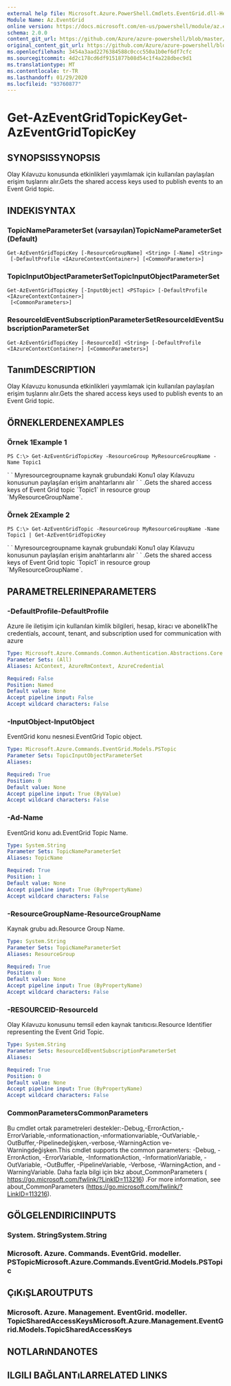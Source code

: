 ```yaml
---
external help file: Microsoft.Azure.PowerShell.Cmdlets.EventGrid.dll-Help.xml
Module Name: Az.EventGrid
online version: https://docs.microsoft.com/en-us/powershell/module/az.eventgrid/get-azeventgridtopickey
schema: 2.0.0
content_git_url: https://github.com/Azure/azure-powershell/blob/master/src/EventGrid/EventGrid/help/Get-AzEventGridTopicKey.md
original_content_git_url: https://github.com/Azure/azure-powershell/blob/master/src/EventGrid/EventGrid/help/Get-AzEventGridTopicKey.md
ms.openlocfilehash: 3454a3aad2276384588c0ccc550a1b0ef6df7cfc
ms.sourcegitcommit: 4d2c178cd6df9151877b08d54c1f4a228dbec9d1
ms.translationtype: MT
ms.contentlocale: tr-TR
ms.lasthandoff: 01/29/2020
ms.locfileid: "93760877"
---
```

# <span data-ttu-id="09a4f-101">Get-AzEventGridTopicKey</span><span class="sxs-lookup"><span data-stu-id="09a4f-101">Get-AzEventGridTopicKey</span></span>

## <span data-ttu-id="09a4f-102">SYNOPSIS</span><span class="sxs-lookup"><span data-stu-id="09a4f-102">SYNOPSIS</span></span>
<span data-ttu-id="09a4f-103">Olay Kılavuzu konusunda etkinlikleri yayımlamak için kullanılan paylaşılan erişim tuşlarını alır.</span><span class="sxs-lookup"><span data-stu-id="09a4f-103">Gets the shared access keys used to publish events to an Event Grid topic.</span></span>

## <span data-ttu-id="09a4f-104">INDEKI</span><span class="sxs-lookup"><span data-stu-id="09a4f-104">SYNTAX</span></span>

### <span data-ttu-id="09a4f-105">TopicNameParameterSet (varsayılan)</span><span class="sxs-lookup"><span data-stu-id="09a4f-105">TopicNameParameterSet (Default)</span></span>
```
Get-AzEventGridTopicKey [-ResourceGroupName] <String> [-Name] <String>
 [-DefaultProfile <IAzureContextContainer>] [<CommonParameters>]
```

### <span data-ttu-id="09a4f-106">TopicInputObjectParameterSet</span><span class="sxs-lookup"><span data-stu-id="09a4f-106">TopicInputObjectParameterSet</span></span>
```
Get-AzEventGridTopicKey [-InputObject] <PSTopic> [-DefaultProfile <IAzureContextContainer>]
 [<CommonParameters>]
```

### <span data-ttu-id="09a4f-107">ResourceIdEventSubscriptionParameterSet</span><span class="sxs-lookup"><span data-stu-id="09a4f-107">ResourceIdEventSubscriptionParameterSet</span></span>
```
Get-AzEventGridTopicKey [-ResourceId] <String> [-DefaultProfile <IAzureContextContainer>] [<CommonParameters>]
```

## <span data-ttu-id="09a4f-108">Tanım</span><span class="sxs-lookup"><span data-stu-id="09a4f-108">DESCRIPTION</span></span>
<span data-ttu-id="09a4f-109">Olay Kılavuzu konusunda etkinlikleri yayımlamak için kullanılan paylaşılan erişim tuşlarını alır.</span><span class="sxs-lookup"><span data-stu-id="09a4f-109">Gets the shared access keys used to publish events to an Event Grid topic.</span></span>

## <span data-ttu-id="09a4f-110">ÖRNEKLERDEN</span><span class="sxs-lookup"><span data-stu-id="09a4f-110">EXAMPLES</span></span>

### <span data-ttu-id="09a4f-111">Örnek 1</span><span class="sxs-lookup"><span data-stu-id="09a4f-111">Example 1</span></span>
```
PS C:\> Get-AzEventGridTopicKey -ResourceGroup MyResourceGroupName -Name Topic1
```

<span data-ttu-id="09a4f-112">\` \` Myresourcegroupname kaynak grubundaki Konu1 olay Kılavuzu konusunun paylaşılan erişim anahtarlarını alır \` \` .</span><span class="sxs-lookup"><span data-stu-id="09a4f-112">Gets the shared access keys of Event Grid topic \`Topic1\` in resource group \`MyResourceGroupName\`.</span></span>

### <span data-ttu-id="09a4f-113">Örnek 2</span><span class="sxs-lookup"><span data-stu-id="09a4f-113">Example 2</span></span>
```
PS C:\> Get-AzEventGridTopic -ResourceGroup MyResourceGroupName -Name Topic1 | Get-AzEventGridTopicKey
```

<span data-ttu-id="09a4f-114">\` \` Myresourcegroupname kaynak grubundaki Konu1 olay Kılavuzu konusunun paylaşılan erişim anahtarlarını alır \` \` .</span><span class="sxs-lookup"><span data-stu-id="09a4f-114">Gets the shared access keys of Event Grid topic \`Topic1\` in resource group \`MyResourceGroupName\`.</span></span>

## <span data-ttu-id="09a4f-115">PARAMETRELERINE</span><span class="sxs-lookup"><span data-stu-id="09a4f-115">PARAMETERS</span></span>

### <span data-ttu-id="09a4f-116">-DefaultProfile</span><span class="sxs-lookup"><span data-stu-id="09a4f-116">-DefaultProfile</span></span>
<span data-ttu-id="09a4f-117">Azure ile iletişim için kullanılan kimlik bilgileri, hesap, kiracı ve abonelik</span><span class="sxs-lookup"><span data-stu-id="09a4f-117">The credentials, account, tenant, and subscription used for communication with azure</span></span>

```yaml
Type: Microsoft.Azure.Commands.Common.Authentication.Abstractions.Core.IAzureContextContainer
Parameter Sets: (All)
Aliases: AzContext, AzureRmContext, AzureCredential

Required: False
Position: Named
Default value: None
Accept pipeline input: False
Accept wildcard characters: False
```

### <span data-ttu-id="09a4f-118">-InputObject</span><span class="sxs-lookup"><span data-stu-id="09a4f-118">-InputObject</span></span>
<span data-ttu-id="09a4f-119">EventGrid konu nesnesi.</span><span class="sxs-lookup"><span data-stu-id="09a4f-119">EventGrid Topic object.</span></span>

```yaml
Type: Microsoft.Azure.Commands.EventGrid.Models.PSTopic
Parameter Sets: TopicInputObjectParameterSet
Aliases:

Required: True
Position: 0
Default value: None
Accept pipeline input: True (ByValue)
Accept wildcard characters: False
```

### <span data-ttu-id="09a4f-120">-Ad</span><span class="sxs-lookup"><span data-stu-id="09a4f-120">-Name</span></span>
<span data-ttu-id="09a4f-121">EventGrid konu adı.</span><span class="sxs-lookup"><span data-stu-id="09a4f-121">EventGrid Topic Name.</span></span>

```yaml
Type: System.String
Parameter Sets: TopicNameParameterSet
Aliases: TopicName

Required: True
Position: 1
Default value: None
Accept pipeline input: True (ByPropertyName)
Accept wildcard characters: False
```

### <span data-ttu-id="09a4f-122">-ResourceGroupName</span><span class="sxs-lookup"><span data-stu-id="09a4f-122">-ResourceGroupName</span></span>
<span data-ttu-id="09a4f-123">Kaynak grubu adı.</span><span class="sxs-lookup"><span data-stu-id="09a4f-123">Resource Group Name.</span></span>

```yaml
Type: System.String
Parameter Sets: TopicNameParameterSet
Aliases: ResourceGroup

Required: True
Position: 0
Default value: None
Accept pipeline input: True (ByPropertyName)
Accept wildcard characters: False
```

### <span data-ttu-id="09a4f-124">-RESOURCEID</span><span class="sxs-lookup"><span data-stu-id="09a4f-124">-ResourceId</span></span>
<span data-ttu-id="09a4f-125">Olay Kılavuzu konusunu temsil eden kaynak tanıtıcısı.</span><span class="sxs-lookup"><span data-stu-id="09a4f-125">Resource Identifier representing the Event Grid Topic.</span></span>

```yaml
Type: System.String
Parameter Sets: ResourceIdEventSubscriptionParameterSet
Aliases:

Required: True
Position: 0
Default value: None
Accept pipeline input: True (ByPropertyName)
Accept wildcard characters: False
```

### <span data-ttu-id="09a4f-126">CommonParameters</span><span class="sxs-lookup"><span data-stu-id="09a4f-126">CommonParameters</span></span>
<span data-ttu-id="09a4f-127">Bu cmdlet ortak parametreleri destekler:-Debug,-ErrorAction,-ErrorVariable,-ınformationaction,-ınformationvariable,-OutVariable,-OutBuffer,-Pipelinedeğişken,-verbose,-WarningAction ve-Warningdeğişken.</span><span class="sxs-lookup"><span data-stu-id="09a4f-127">This cmdlet supports the common parameters: -Debug, -ErrorAction, -ErrorVariable, -InformationAction, -InformationVariable, -OutVariable, -OutBuffer, -PipelineVariable, -Verbose, -WarningAction, and -WarningVariable.</span></span> <span data-ttu-id="09a4f-128">Daha fazla bilgi için bkz about_CommonParameters ( https://go.microsoft.com/fwlink/?LinkID=113216) .</span><span class="sxs-lookup"><span data-stu-id="09a4f-128">For more information, see about_CommonParameters (https://go.microsoft.com/fwlink/?LinkID=113216).</span></span>

## <span data-ttu-id="09a4f-129">GÖLGELENDIRICI</span><span class="sxs-lookup"><span data-stu-id="09a4f-129">INPUTS</span></span>

### <span data-ttu-id="09a4f-130">System. String</span><span class="sxs-lookup"><span data-stu-id="09a4f-130">System.String</span></span>

### <span data-ttu-id="09a4f-131">Microsoft. Azure. Commands. EventGrid. modeller. PSTopic</span><span class="sxs-lookup"><span data-stu-id="09a4f-131">Microsoft.Azure.Commands.EventGrid.Models.PSTopic</span></span>

## <span data-ttu-id="09a4f-132">ÇıKıŞLAR</span><span class="sxs-lookup"><span data-stu-id="09a4f-132">OUTPUTS</span></span>

### <span data-ttu-id="09a4f-133">Microsoft. Azure. Management. EventGrid. modeller. TopicSharedAccessKeys</span><span class="sxs-lookup"><span data-stu-id="09a4f-133">Microsoft.Azure.Management.EventGrid.Models.TopicSharedAccessKeys</span></span>

## <span data-ttu-id="09a4f-134">NOTLARıNDA</span><span class="sxs-lookup"><span data-stu-id="09a4f-134">NOTES</span></span>

## <span data-ttu-id="09a4f-135">ILGILI BAĞLANTıLAR</span><span class="sxs-lookup"><span data-stu-id="09a4f-135">RELATED LINKS</span></span>
